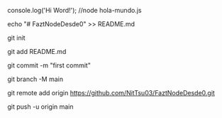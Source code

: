 console.log('Hi Word!');
//node hola-mundo.js

echo "# FaztNodeDesde0" >> README.md

git init

git add README.md

git commit -m "first commit"

git branch -M main

git remote add origin https://github.com/NitTsu03/FaztNodeDesde0.git

git push -u origin main